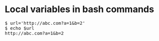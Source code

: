 # Local variables in bash commands
<pre>
$ url='http://abc.com?a=1&b=2'
$ echo $url
http://abc.com?a=1&b=2
</pre>
